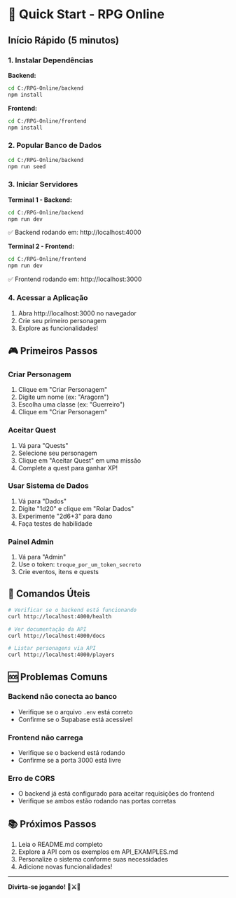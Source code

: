 # 🚀 Quick Start - RPG Online

## Início Rápido (5 minutos)

### 1. Instalar Dependências

**Backend:**
```bash
cd C:/RPG-Online/backend
npm install
```

**Frontend:**
```bash
cd C:/RPG-Online/frontend
npm install
```

### 2. Popular Banco de Dados

```bash
cd C:/RPG-Online/backend
npm run seed
```

### 3. Iniciar Servidores

**Terminal 1 - Backend:**
```bash
cd C:/RPG-Online/backend
npm run dev
```
✅ Backend rodando em: http://localhost:4000

**Terminal 2 - Frontend:**
```bash
cd C:/RPG-Online/frontend
npm run dev
```
✅ Frontend rodando em: http://localhost:3000

### 4. Acessar a Aplicação

1. Abra http://localhost:3000 no navegador
2. Crie seu primeiro personagem
3. Explore as funcionalidades!

## 🎮 Primeiros Passos

### Criar Personagem
1. Clique em "Criar Personagem"
2. Digite um nome (ex: "Aragorn")
3. Escolha uma classe (ex: "Guerreiro")
4. Clique em "Criar Personagem"

### Aceitar Quest
1. Vá para "Quests"
2. Selecione seu personagem
3. Clique em "Aceitar Quest" em uma missão
4. Complete a quest para ganhar XP!

### Usar Sistema de Dados
1. Vá para "Dados"
2. Digite "1d20" e clique em "Rolar Dados"
3. Experimente "2d6+3" para dano
4. Faça testes de habilidade

### Painel Admin
1. Vá para "Admin"
2. Use o token: `troque_por_um_token_secreto`
3. Crie eventos, itens e quests

## 🔧 Comandos Úteis

```bash
# Verificar se o backend está funcionando
curl http://localhost:4000/health

# Ver documentação da API
curl http://localhost:4000/docs

# Listar personagens via API
curl http://localhost:4000/players
```

## 🆘 Problemas Comuns

### Backend não conecta ao banco
- Verifique se o arquivo `.env` está correto
- Confirme se o Supabase está acessível

### Frontend não carrega
- Verifique se o backend está rodando
- Confirme se a porta 3000 está livre

### Erro de CORS
- O backend já está configurado para aceitar requisições do frontend
- Verifique se ambos estão rodando nas portas corretas

## 📚 Próximos Passos

1. Leia o README.md completo
2. Explore a API com os exemplos em API_EXAMPLES.md
3. Personalize o sistema conforme suas necessidades
4. Adicione novas funcionalidades!

---

**Divirta-se jogando! 🎲⚔️🏰**
